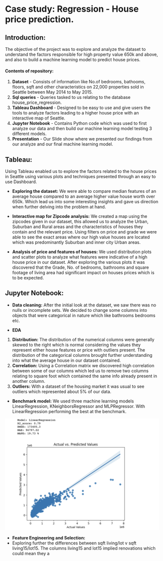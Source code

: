 # Case study: Regression - House price prediction.

## Introduction:
The objective of the project was to explore and analyze the dataset to understand the factors responsible for high property value 650k and above, and also to build a machine learning model to predict house prices.

#### Contents of repository:
1. **Dataset** - Consists of information like No.of bedrooms, bathooms, floors, sqft and other characteristics on 22,000 properties sold in Seattle between May 2014 to May 2015.
2. **Sql queries** - Queries tasked to us relating to the database
house_price_regression.
3. **Tableau Dashboard** - Designed to be easy to use and give users the tools to analyze factors leading to a higher house price with an interactive map of Seattle.
4. **Jupyter Notebook** - Contains Python code which was used to first analyze our data and then build our machine learning model testing 3 different models.
5. **Presentation** - Our Slide show where we presented our findings from our analyze and our final machine learning model.

## Tableau:

Using Tableau enabled us to explore the factors related to the house prices in Seattle using various plots and techniques presented through an easy to use Dashboard.

- **Exploring the dataset:** We were able to compare median features of an average house compared to an average higher value house worth over 650k. Which lead us into some interesting insights and gave us direction when further delving into the problem at hand.

- **Interactive map for Zipcode analysis:** We created a map using the zipcodes given in our dataset, this allowed us to analyze the Urban, Suburban and Rural areas and the characteristics of houses they contain and the relevant price. Using filters on price and grade we were able to see the exact areas where our high value houses are located which was predominantly Suburban and inner city Urban areas.


- **Analysis of price and features of houses:** We used distribution plots and scatter plots to analyze what features were indicative of a high house price in our dataset. After exploring the various plots it was discovered that the Grade, No. of bedrooms, bathrooms and square footage of living area had significant impact on houses prices which is to be expected.

## Jupyter Notebook:

- **Data cleaning:** After the initial look at the dataset, we saw there was no nulls or incomplete sets. We decided to change some columns into objects that were categorical in nature which like bathrooms bedrooms etc.

- **EDA** 
1. **Distribution:** The distribution of the numerical columns were generally skewed to the right which is normal considering the values they represent either house features or price with outliers present.
The distribution of the categorical columns brought further understanding into what the average house in our dataset contained.
2. **Correlation:** Using a Correlation matrix we discovered high correlation between some of our columns which led us to remove two columns relating to square foot which contained the same info already present in another column.
3. **Outliers:** With a dataset of the housing market it was usual to see outliers which represented about 5% of our data.

- **Benchmark model:** We used three machine learning models LinearRegression, KNeighborsRegressor and MLPRegressor. With LinearRegression performing the best at the benchmark.

<img src='/images/Benchmark.png' width = 700>

- **Feature Engineering and Selection:**
- Exploring further the differences between sqft living/lot v sqft living15/lot15. The columns living15 and lot15 implied renovations which could mean they a



